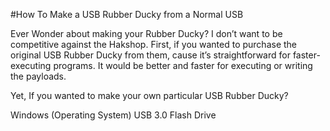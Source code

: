 #How To Make a USB Rubber Ducky from a Normal USB 

Ever Wonder about making your Rubber Ducky? I don’t want to be competitive against the Hakshop. First, if you wanted to purchase the original USB Rubber Ducky from them, cause it’s straightforward for faster-executing programs. It would be better and faster for executing or writing the payloads.

Yet, If you wanted to make your own particular USB Rubber Ducky?

Windows (Operating System)
USB 3.0 Flash Drive